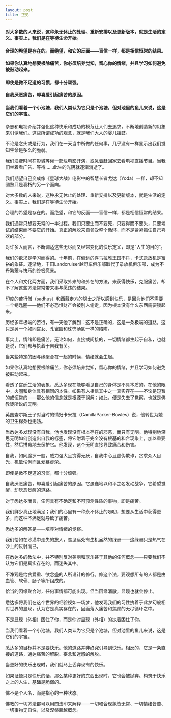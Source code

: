 ```yaml
---
layout: post
title: 正见
---
```

#### 对大多数的人来说，这种永无休止的处理、重新安排以及更新版本，就是生活的定义。事实上，我们是在等待生命开始。     
#### 合理的希望是存在的。而绝望，和它的反面——盲信一样，都是相信恒常的结果。               
#### 如果你认真地想要根除痛苦，你必须培养觉知，留心你的情绪，并且学习如何避免被鼓动起来。              
#### 即使是微不足道的习惯，都十分顽强。
#### 自我厌恶痛苦，却喜爱引起痛苦的原因。
#### 当我们看着一个小池塘，我们人类认为它只是个池塘，但对池里的鱼儿来说，这是它们的宇宙。             
<!-- more -->
杂志和电视介绍并强化这种快乐和成功的模范让人们去追求，不断地创造新的幻象来引诱我们。这些所谓成功的观念，就是我们大人的婴儿摇鼓。               

不论是念头或是行为，我们在一天当中所做的任何事，几乎没有一样显示出我们觉知生命是多么的脆弱。               

我们浪费时间在影城等候一部烂电影开演，或急着赶回家去看电视直播节目。当我们坐着看广告、等待……此生的光阴就逐渐消逝了。               

我们期望自己变成像《星球大战》电影中的智慧长者尤达（Yoda）一样，却不知圆熟只是衰朽的另一个面向。               

对大多数的人来说，这种永无休止的处理、重新安排以及更新版本，就是生活的定义。事实上，我们是在等待生命开始。               

合理的希望是存在的。而绝望，和它的反面——盲信一样，都是相信恒常的结果。               

我们通常只想要无常的一半过程。我们只要生而不要死，只要得而不要失，只要考试的结束而不要它的开始。真正的解脱来自领受整个循环，而不是紧紧抓住自己喜欢的部分。               

对许多人而言，不断调适这些无尽而又经常变化的快乐定义，即是“人生的目的”。               

我们的欲求是学习而得的。十年前，在偏远的喜马拉雅王国不丹，卡式录放机是富裕的象征。逐渐地，丰田Landcruiser越野车俱乐部取代了录放机俱乐部，成为不丹繁荣与快乐的终极愿景。               

在个人和文化两方面，我们采取外来的和外在的方法，来获得快乐，克服痛苦，却不了解这些方法常常带来事与愿违的结果。               

印度的苦行僧（sadhus）和西藏走方的隐士之所以感到快乐，是因为他们不需要一个钥匙圈——他们不必恐惧财产会被别人偷走，因为根本没有什么东西需要锁起来。               

历经多年极端的苦行，有一天他了解到：这不是正确的，这是一条极端的道路，这只是另一个如同宫女、孔雀园和珠饰汤匙一样的陷阱。               

事实上，情绪即是痛苦。无论如何，直接或间接的，一切情绪都生起于自私，也就是说，它们都与执着于自我有关。               

当某些特定的因与缘聚合在一起的时候，情绪就会生起。               

如果你认真地想要根除痛苦，你必须培养觉知，留心你的情绪，并且学习如何避免被鼓动起来。               

看透了宫廷生活的表象，悉达多现在能够看见自己的身体是不具本质的。在他的眼中，火圈和身体具有相同的本性。如果有人相信其中之一真实存在——不论是短暂的或恒常的——那么他的信念就是根源于误解；如此，便是失去了觉察，也就是佛教徒所说的无明。               

英国查尔斯王子对当时的情妇卡米拉（CamillaParker-Bowles）说，他转世为她的卫生棉条也无妨。               

当悉达多发现没有自我，他也发现没有根本存在的邪恶，而只有无明。他特别地深思无明如何创造出自我的标签，将它附着于完全没有根基的和合现象上，加以重要性，然后拼命地去保护它。他发现，这个无明直接导致痛苦和伤害。               

自我，如同魔罗一般，威力强大且贪得无厌，自我中心且虚伪欺诈，贪求众人目光，机敏伶俐而且爱慕虚荣。               

即使是微不足道的习惯，都十分顽强。               

自我厌恶痛苦，却喜爱引起痛苦的原因。它愚蠢地以和平之名发动战争。它希望觉醒，却厌恶觉醒的道路。               

对于悉达多而言，任何具有不确定和不可预测性质的事物，即是痛苦。               

我们鲜少真正地满足；我们的心里有一种永不休止的唠叨，想要从生活中获得更多，而这种不满足就导致了痛苦。               

悉达多的解答是——培养对情绪的觉察。               

我们恰如在沙漠中走失的旅人，瞧见远处有生机盎然的绿洲——这绿洲只是热气在沙上的反射而已，               

在悉达多的教法中，并不特别反对美丽和享乐甚于其他的任何概念——只要我们不认为它们是真实存在的，而迷失其中。               

不净观是给贪爱重、欲念盛的人所设计的修行。修这个法，要观想所有的人都是由血管、软骨、肠子等所组成的。               

恰当的因缘聚合时，任何事情都可能出现。但当因缘消散，显现也就会停止。               

悉达多将我们在这个世界的经验视如一场梦，他发现我们的习性执着于此梦幻般相对世界的显现，认为它是真实存在的，因而落入痛苦和焦虑的无尽循环之中。               

不是显现（外相）困住了你，而是你对显现（外相）的执着困住了你。               

当我们看着一个小池塘，我们人类认为它只是个池塘，但对池里的鱼儿来说，这是它们的宇宙。               

悉达多的目标并不是要快乐。他的道路并非终究引导到快乐。相反的，它是一条直接的道路，通达痛苦的解脱、妄念和迷惑的解脱。               

当更好的快乐出现时，我们就马上丢弃现有的快乐。               

如果证悟只是快乐的话，那么某种更好的东西出现时，它也会被抛弃。构筑于快乐之上的人生，基础是脆弱的。               

佛不是个人名，而是指心的一种状态。               

佛教的一切方法都可以用四法印来解释——一切和合现象皆无常、一切情绪皆苦、一切事物无自性，以及涅槃超越概念。               
